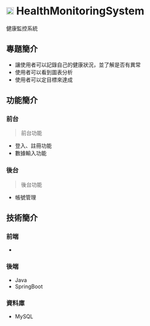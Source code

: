 # <img align="bweeteen" alt="health" width="20px" src="https://github.com/erica223020/HealthMonitoringSystem/assets/92545899/4ad1d640-9c35-42cb-8957-15e7b816afbb" /> HealthMonitoringSystem
健康監控系統
## 專題簡介
* 讓使用者可以記錄自己的健康狀況，並了解是否有異常
* 使用者可以看到圖表分析
* 使用者可以定目標來達成

## 功能簡介
### 前台
> 前台功能
* 登入、註冊功能
* 數據輸入功能

### 後台
> 後台功能
* 帳號管理
## 技術簡介
### 前端
-
### 後端
* Java
* SpringBoot

### 資料庫
* MySQL

